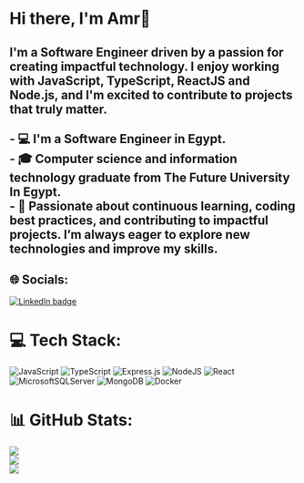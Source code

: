 # Hi there, I'm Amr👋
## I'm a Software Engineer driven by a passion for creating impactful technology.  I enjoy working with JavaScript, TypeScript, ReactJS and Node.js, and I'm excited to contribute to projects that truly matter.<br><br>- 💻 I'm a Software Engineer in Egypt.<br>- 🎓 Computer science and information technology graduate from The Future University In Egypt.<br>- 🔭 Passionate about continuous learning, coding best practices, and contributing to impactful projects. I’m always eager to explore new technologies and improve my skills.

## 🌐 Socials:
[![LinkedIn badge](https://img.shields.io/badge/linkedin-amrmohamed-%230177B5?style=flat&logo=linkedin)](https://www.linkedin.com/in/amr-mohamed-b708a92a6/)

# 💻 Tech Stack:
![JavaScript](https://img.shields.io/badge/javascript-%23323330.svg?style=for-the-badge&logo=javascript&logoColor=%23F7DF1E) ![TypeScript](https://img.shields.io/badge/typescript-%23007ACC.svg?style=for-the-badge&logo=typescript&logoColor=white)  ![Express.js](https://img.shields.io/badge/express.js-%23404d59.svg?style=for-the-badge&logo=express&logoColor=%2361DAFB) ![NodeJS](https://img.shields.io/badge/node.js-6DA55F?style=for-the-badge&logo=node.js&logoColor=white)  ![React](https://img.shields.io/badge/react-%2320232a.svg?style=for-the-badge&logo=react&logoColor=%2361DAFB) ![MicrosoftSQLServer](https://img.shields.io/badge/Microsoft%20SQL%20Server-CC2927?style=for-the-badge&logo=microsoft%20sql%20server&logoColor=white) ![MongoDB](https://img.shields.io/badge/MongoDB-%234ea94b.svg?style=for-the-badge&logo=mongodb&logoColor=white)
![Docker](https://img.shields.io/badge/docker-%230db7ed.svg?style=for-the-badge&logo=docker&logoColor=white)


# 📊 GitHub Stats:
![](https://github-readme-stats.vercel.app/api?username=Amr-Azab&theme=dark&hide_border=false&include_all_commits=false&count_private=false)<br/>
![](https://github-readme-streak-stats.herokuapp.com/?user=Amr-Azab&theme=dark&hide_border=false)<br/>
![](https://github-readme-stats.vercel.app/api/top-langs/?username=Amr-Azab&theme=dark&hide_border=false&include_all_commits=false&count_private=false&layout=compact)



<!--
**Amr-azab/Amr-Azab** is a ✨ _special_ ✨ repository because its `README.md` (this file) appears on your GitHub profile.

Here are some ideas to get you started:

- 🔭 I’m currently working on ...
- 🌱 I’m currently learning ...
- 👯 I’m looking to collaborate on ...
- 🤔 I’m looking for help with ...
- 💬 Ask me about ...
- 📫 How to reach me: ...
- 😄 Pronouns: ...
- ⚡ Fun fact: ...
-->
